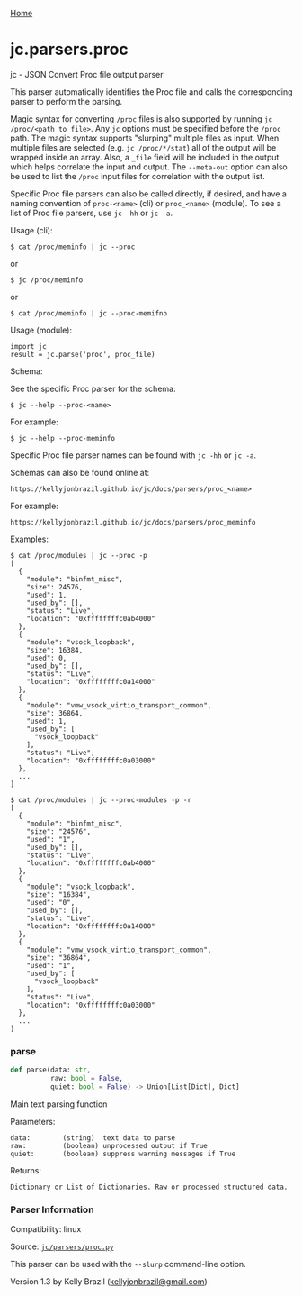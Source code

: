 [Home](https://kellyjonbrazil.github.io/jc/)
<a id="jc.parsers.proc"></a>

# jc.parsers.proc

jc - JSON Convert Proc file output parser

This parser automatically identifies the Proc file and calls the
corresponding parser to perform the parsing.

Magic syntax for converting `/proc` files is also supported by running
`jc /proc/<path to file>`. Any `jc` options must be specified before the
`/proc` path. The magic syntax supports "slurping" multiple files as input.
When multiple files are selected (e.g. `jc /proc/*/stat`) all of the output
will be wrapped inside an array. Also, a `_file` field will be included in
the output which helps correlate the input and output. The `--meta-out`
option can also be used to list the `/proc` input files for correlation with
the output list.

Specific Proc file parsers can also be called directly, if desired, and have
a naming convention of `proc-<name>` (cli) or `proc_<name>` (module). To see
a list of Proc file parsers, use `jc -hh` or `jc -a`.

Usage (cli):

    $ cat /proc/meminfo | jc --proc

or

    $ jc /proc/meminfo

or

    $ cat /proc/meminfo | jc --proc-memifno

Usage (module):

    import jc
    result = jc.parse('proc', proc_file)

Schema:

See the specific Proc parser for the schema:

    $ jc --help --proc-<name>

For example:

    $ jc --help --proc-meminfo

Specific Proc file parser names can be found with `jc -hh` or `jc -a`.

Schemas can also be found online at:

    https://kellyjonbrazil.github.io/jc/docs/parsers/proc_<name>

For example:

    https://kellyjonbrazil.github.io/jc/docs/parsers/proc_meminfo

Examples:

    $ cat /proc/modules | jc --proc -p
    [
      {
        "module": "binfmt_misc",
        "size": 24576,
        "used": 1,
        "used_by": [],
        "status": "Live",
        "location": "0xffffffffc0ab4000"
      },
      {
        "module": "vsock_loopback",
        "size": 16384,
        "used": 0,
        "used_by": [],
        "status": "Live",
        "location": "0xffffffffc0a14000"
      },
      {
        "module": "vmw_vsock_virtio_transport_common",
        "size": 36864,
        "used": 1,
        "used_by": [
          "vsock_loopback"
        ],
        "status": "Live",
        "location": "0xffffffffc0a03000"
      },
      ...
    ]

    $ cat /proc/modules | jc --proc-modules -p -r
    [
      {
        "module": "binfmt_misc",
        "size": "24576",
        "used": "1",
        "used_by": [],
        "status": "Live",
        "location": "0xffffffffc0ab4000"
      },
      {
        "module": "vsock_loopback",
        "size": "16384",
        "used": "0",
        "used_by": [],
        "status": "Live",
        "location": "0xffffffffc0a14000"
      },
      {
        "module": "vmw_vsock_virtio_transport_common",
        "size": "36864",
        "used": "1",
        "used_by": [
          "vsock_loopback"
        ],
        "status": "Live",
        "location": "0xffffffffc0a03000"
      },
      ...
    ]

<a id="jc.parsers.proc.parse"></a>

### parse

```python
def parse(data: str,
          raw: bool = False,
          quiet: bool = False) -> Union[List[Dict], Dict]
```

Main text parsing function

Parameters:

    data:        (string)  text data to parse
    raw:         (boolean) unprocessed output if True
    quiet:       (boolean) suppress warning messages if True

Returns:

    Dictionary or List of Dictionaries. Raw or processed structured data.

### Parser Information
Compatibility:  linux

Source: [`jc/parsers/proc.py`](https://github.com/kellyjonbrazil/jc/blob/master/jc/parsers/proc.py)

This parser can be used with the `--slurp` command-line option.

Version 1.3 by Kelly Brazil (kellyjonbrazil@gmail.com)
